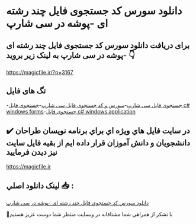 # دانلود سورس کد جستجوی فایل چند رشته ای -پوشه در سی شارپ

## برای دریافت دانلود سورس کد جستجوی فایل چند رشته ای -پوشه در سی شارپ به لینک زیر بروید 👇

https://magicfile.ir/?p=3167

## تگ های فایل

-[جستجوی فایل سی شارپ](https://magicfile.ir/product/%d8%b3%d9%88%d8%b1%d8%b3-%da%a9%d8%af-%d8%ac%d8%b3%d8%aa%d8%ac%d9%88%db%8c-%d9%81%d8%a7%db%8c%d9%84-%da%86%d9%86%d8%af-%d8%b1%d8%b4%d8%aa%d9%87-%d8%a7%db%8c-%d9%be%d9%88%d8%b4%d9%87-%d8%b3%db%8c-%d8%b4%d8%a7%d8%b1%d9%be/)-[سورس و کد جستجوی فایل سی شارپ](https://magicfile.ir/product/%d8%b3%d9%88%d8%b1%d8%b3-%da%a9%d8%af-%d8%ac%d8%b3%d8%aa%d8%ac%d9%88%db%8c-%d9%81%d8%a7%db%8c%d9%84-%da%86%d9%86%d8%af-%d8%b1%d8%b4%d8%aa%d9%87-%d8%a7%db%8c-%d9%be%d9%88%d8%b4%d9%87-%d8%b3%db%8c-%d8%b4%d8%a7%d8%b1%d9%be/)-[جستجوی فایل c# windows forms](https://magicfile.ir/product/%d8%b3%d9%88%d8%b1%d8%b3-%da%a9%d8%af-%d8%ac%d8%b3%d8%aa%d8%ac%d9%88%db%8c-%d9%81%d8%a7%db%8c%d9%84-%da%86%d9%86%d8%af-%d8%b1%d8%b4%d8%aa%d9%87-%d8%a7%db%8c-%d9%be%d9%88%d8%b4%d9%87-%d8%b3%db%8c-%d8%b4%d8%a7%d8%b1%d9%be/)-[جستجوی فایل c# windows application](https://magicfile.ir/product/%d8%b3%d9%88%d8%b1%d8%b3-%da%a9%d8%af-%d8%ac%d8%b3%d8%aa%d8%ac%d9%88%db%8c-%d9%81%d8%a7%db%8c%d9%84-%da%86%d9%86%d8%af-%d8%b1%d8%b4%d8%aa%d9%87-%d8%a7%db%8c-%d9%be%d9%88%d8%b4%d9%87-%d8%b3%db%8c-%d8%b4%d8%a7%d8%b1%d9%be/)

## ✔️ در سايت فايل هاي ويژه اي براي برنامه نويسان طراحان دانشجويان و دانش آموزان قرار داده ايم از بقيه فايل سايت نيز ديدن فرماييد

https://magicfile.ir


## لينک دانلود اصلي 📥 :

[دانلود سورس کد جستجوی فایل چند رشته ای -پوشه در سی شارپ](https://magicfile.ir/product/%d8%b3%d9%88%d8%b1%d8%b3-%da%a9%d8%af-%d8%ac%d8%b3%d8%aa%d8%ac%d9%88%db%8c-%d9%81%d8%a7%db%8c%d9%84-%da%86%d9%86%d8%af-%d8%b1%d8%b4%d8%aa%d9%87-%d8%a7%db%8c-%d9%be%d9%88%d8%b4%d9%87-%d8%b3%db%8c-%d8%b4%d8%a7%d8%b1%d9%be/) 


🙏با تشکر از همراهي شما مشتاقانه در وبسایت منتظر شما دوست عزیز هستیم

